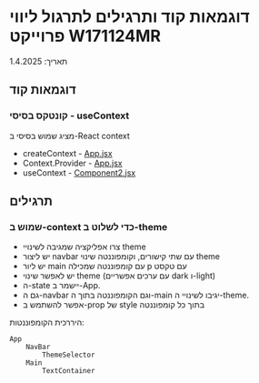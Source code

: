 # דוגמאות קוד ותרגילים לתרגול ליווי פרוייקט W171124MR

תאריך: 1.4.2025

## דוגמאות קוד

### קונטקס בסיסי - useContext

מציג שמוש בסיסי ב-React context

* createContext - [App.jsx](useContext\src\App.jsx)
* Context.Provider - [App.jsx](useContext\src\App.jsx)
* useContext - [Component2.jsx](useContext\src\components\Component2.jsx)

## תרגילים

### שמוש ב-context כדי לשלוט ב-theme

* צרו אפליקציה שמגיבה לשינויי theme
* יש ליצור navbar עם שתי קישורים, וקומפוננטה שינוי theme
* יש ליור main עם קומפוננטה שמכילה p עם טקסט
* יש לאפשר שינוי theme (עם ערכים אפשריים dark ו-light)
* ה-state יישמר ב-App.
* גם ה-navbar וגם הקומפוננטה בתוך ה-main יגיבו לשינויי ה-theme.
* אפשר להשתמש ב-prop של style בתוך כל קומפוננטה

היררכית הקומפוננטות:

```
App
	NavBar
		ThemeSelector
	Main
		TextContainer
```